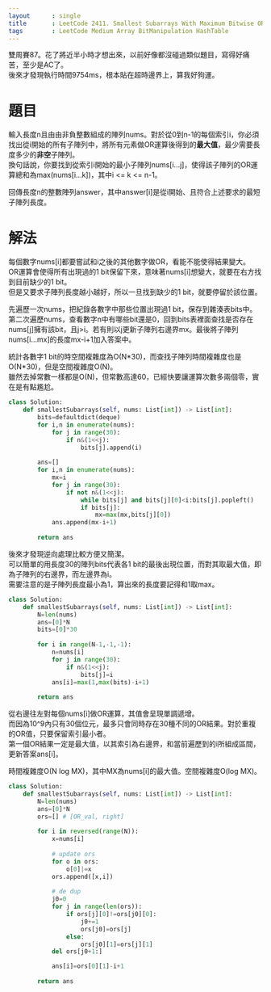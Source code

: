```yaml
--- 
layout      : single
title       : LeetCode 2411. Smallest Subarrays With Maximum Bitwise OR
tags        : LeetCode Medium Array BitManipulation HashTable
---
```

雙周賽87。花了將近半小時才想出來，以前好像都沒碰過類似題目，寫得好痛苦，至少是AC了。  
後來才發現執行時間9754ms，根本貼在超時邊界上，算我好狗運。  

# 題目
輸入長度n且由由非負整數組成的陣列nums。對於從0到n-1的每個索引i，你必須找出從i開始的所有子陣列中，將所有元素做OR運算後得到的**最大值**，最少需要長度多少的**非空**子陣列。  
換句話說，你要找到從索引i開始的最小子陣列nums[i...j]，使得該子陣列的OR運算總和為max(nums[i...k])，其中i <= k <= n-1。  

回傳長度n的整數陣列answer，其中answer[i]是從i開始、且符合上述要求的最短子陣列長度。  

# 解法
每個數字nums[i]都要嘗試和i之後的其他數字做OR，看能不能使得結果變大。  
OR運算會使得所有出現過的1 bit保留下來，意味著nums[i]想變大，就要在右方找到目前缺少的1 bit。  
但是又要求子陣列長度越小越好，所以一旦找到缺少的1 bit，就要停留於該位置。  

先遍歷一次nums，把紀錄各數字中那些位置出現過1 bit，保存到雜湊表bits中。  
第二次遍歷nums，查看數字n中有哪些bit還是0，回到bits表裡面查找是否存在nums[j]擁有該bit，且j>i。若有則以j更新子陣列右邊界mx。最後將子陣列nums[i...mx]的長度mx-i+1加入答案中。  

統計各數字1 bit的時空間複雜度為O(N\*30)，而查找子陣列時間複雜度也是O(N\*30)，但是空間複雜度O(N)。  
雖然去掉常數一樣都是O(N)，但常數高達60，已經快要讓運算次數多兩個零，實在是有點尷尬。  

```python
class Solution:
    def smallestSubarrays(self, nums: List[int]) -> List[int]:
        bits=defaultdict(deque)
        for i,n in enumerate(nums):
            for j in range(30):
                if n&(1<<j):
                    bits[j].append(i)
            
        ans=[]
        for i,n in enumerate(nums):
            mx=i
            for j in range(30):
                if not n&(1<<j):
                    while bits[j] and bits[j][0]<i:bits[j].popleft()
                    if bits[j]:
                        mx=max(mx,bits[j][0])
            ans.append(mx-i+1)
            
        return ans
```

後來才發現逆向處理比較方便又簡潔。  
可以簡單的用長度30的陣列bits代表各1 bit的最後出現位置，而對其取最大值，即為子陣列的右邊界，而左邊界為i。  
需要注意的是子陣列長度最小為1，算出來的長度要記得和1取max。  

```python
class Solution:
    def smallestSubarrays(self, nums: List[int]) -> List[int]:
        N=len(nums)
        ans=[0]*N
        bits=[0]*30
        
        for i in range(N-1,-1,-1):
            n=nums[i]
            for j in range(30):
                if n&(1<<j):
                    bits[j]=i
            ans[i]=max(1,max(bits)-i+1)
            
        return ans
```

從右邊往左對每個nums[i]做OR運算，其值會呈現單調遞增。  
而因為10^9內只有30個位元，最多只會同時存在30種不同的OR結果。對於重複的OR值，只要保留索引最小者。  
第一個OR結果一定是最大值，以其索引為右邊界，和當前遍歷到的i所組成區間，更新答案ans[i]。  

時間複雜度O(N log MX)，其中MX為nums[i]的最大值。空間複雜度O(log MX)。  

```python
class Solution:
    def smallestSubarrays(self, nums: List[int]) -> List[int]:
        N=len(nums)
        ans=[0]*N
        ors=[] # [OR_val, right]
        
        for i in reversed(range(N)):
            x=nums[i]
            
            # update ors
            for o in ors:
                o[0]|=x
            ors.append([x,i])
            
            # de dup
            j0=0
            for j in range(len(ors)):
                if ors[j][0]!=ors[j0][0]:
                    j0+=1
                    ors[j0]=ors[j]
                else:
                    ors[j0][1]=ors[j][1]
            del ors[j0+1:]  

            ans[i]=ors[0][1]-i+1
            
        return ans
```